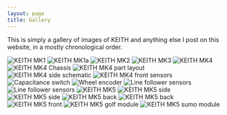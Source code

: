 ```yaml
---
layout: page
title: Gallery
---
```


<p class="message">
  This is simply a gallery of images of KEITH and anything else I post on this website, in a mostly chronological order.
</p>

![KEITH MK1](http://keiththerobot.uk/images/MK1.JPG "KEITH MK1")
![KEITH MK1a](http://keiththerobot.uk/images/MK1a.jpg "KEITH MK1a")
![KEITH MK2](http://keiththerobot.uk/images/MK2.JPG "KEITH MK2")
![KEITH MK3](http://keiththerobot.uk/images/MK3.JPG "KEITH MK3")
![KEITH MK4](http://keiththerobot.uk/images/MK4.JPG "KEITH MK4")
![KEITH MK4 Chassis](http://keiththerobot.uk/images/MK4-shell.JPG "KEITH MK4 Chassis")
![KEITH MK4 part layout](http://keiththerobot.uk/images/MK4-parts.JPG "KEITH MK4 part layout")
![KEITH MK4 side schematic](http://keiththerobot.uk/images/Mk4-schematic.JPG "KEITH MK4 side schematic")
![KEITH MK4 front sensors](http://keiththerobot.uk/images/MK4cameraUltrasonics.JPG "KEITH MK4 front sensors")
![Capacitance switch](http://keiththerobot.uk/images/capacitance.JPG "Capacitance switch")
![Wheel encoder](http://keiththerobot.uk/images/encoder.JPG "Wheel encoder")
![Line follower sensors](http://keiththerobot.uk/images/lineFollow.JPG "Line follower sensors")
![Line follower sensors](http://keiththerobot.uk/images/lineFollow2.JPG "Line follower sensors")
![KEITH MK5](http://keiththerobot.uk/images/DSC04940-adjusted.jpg "KEITH MK5")
![KEITH MK5 side](http://keiththerobot.uk/images/DSC04931.JPG "KEITH MK5 side")
![KEITH MK5 side](http://keiththerobot.uk/images/DSC04929.JPG "KEITH MK5 side")
![KEITH MK5 back](http://keiththerobot.uk/images/DSC04938-adjusted.jpg "KEITH MK5 back")
![KEITH MK5 back](http://keiththerobot.uk/images/DSC04937-adjusted.jpg "KEITH MK5 back")
![KEITH MK5 front](http://keiththerobot.uk/images/DSC04932-adjusted.jpg "KEITH MK5 front")
![KEITH MK5 golf module](http://keiththerobot.uk/images/DSC04942-adjusted.jpg "KEITH MK5 golf module")
![KEITH MK5 sumo module](http://keiththerobot.uk/images/DSC04941-adjusted.jpg "KEITH MK5 sumo module")
